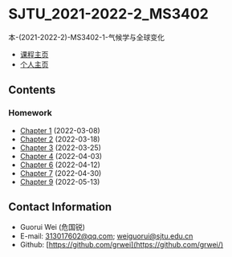 # SJTU_2021-2022-2_MS3402

本-(2021-2022-2)-MS3402-1-气候学与全球变化

- [课程主页](https://grwei.github.io/SJTU_2021-2022-2_MS3402/)
- [个人主页](https://grwei.github.io/)

## Contents

### Homework

- [Chapter 1](https://grwei.github.io/SJTU_2021-2022-2_MS3402/hw/危国锐_第1章_03082022.pdf) (2022-03-08)
- [Chapter 2](https://grwei.github.io/SJTU_2021-2022-2_MS3402/hw/危国锐_第2章_03182022.pdf) (2022-03-18)
- [Chapter 3](https://grwei.github.io/SJTU_2021-2022-2_MS3402/hw/危国锐_第3章_03252022.pdf) (2022-03-25)
- [Chapter 4](https://grwei.github.io/SJTU_2021-2022-2_MS3402/hw/危国锐_第4章_04032022.pdf) (2022-04-03)
- [Chapter 6](https://grwei.github.io/SJTU_2021-2022-2_MS3402/hw/危国锐_第6章_04122022.pdf) (2022-04-12)
- [Chapter 7](https://grwei.github.io/SJTU_2021-2022-2_MS3402/hw/危国锐_第7章_04302022.pdf) (2022-04-30)
- [Chapter 9](https://grwei.github.io/SJTU_2021-2022-2_MS3402/hw/危国锐_第9章_05132022.pdf) (2022-05-13)

## Contact Information

- Guorui Wei (危国锐)
- E-mail: 313017602@qq.com; weiguorui@sjtu.edu.cn
- Github: [https://github.com/grwei](https://github.com/grwei/)
